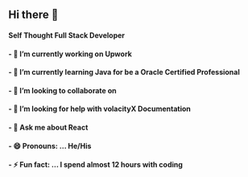 ## Hi there 👋
#### Self Thought Full Stack Developer

#### - 🔭 I’m currently working on Upwork
#### - 🌱 I’m currently learning Java for be a Oracle Certified Professional
#### - 👯 I’m looking to collaborate on 
#### - 🤔 I’m looking for help with volacityX Documentation
#### - 💬 Ask me about React 
#### - 😄 Pronouns: ... He/His
#### - ⚡ Fun fact: ... I spend almost 12 hours with coding

